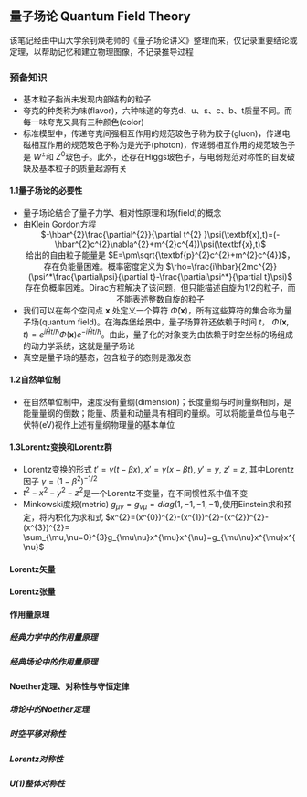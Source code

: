 ## 量子场论 Quantum Field Theory
该笔记经由中山大学余钊焕老师的《量子场论讲义》整理而来，仅记录重要结论或定理，以帮助记忆和建立物理图像，不记录推导过程
### 预备知识 
* 基本粒子指尚未发现内部结构的粒子
* 夸克的种类称为味(flavor)，六种味道的夸克d、u、s、c、b、t质量不同。而每一味夸克又具有三种颜色(color)
* 标准模型中，传递夸克间强相互作用的规范玻色子称为胶子(gluon)，传递电磁相互作用的规范玻色子称为是光子(photon)，传递弱相互作用的规范玻色子是 $W^{\pm}$和 $Z^{0}$玻色子。此外，还存在Higgs玻色子，与电弱规范对称性的自发破缺及基本粒子的质量起源有关
#### 1.1量子场论的必要性
* 量子场论结合了量子力学、相对性原理和场(field)的概念
* 由Klein Gordon方程  
  <center>$-\hbar^{2}\frac{\partial^{2}}{\partial t^{2} }\psi(\textbf{x},t)=(-\hbar^{2}c^{2}\nabla^{2}+m^{2}c^{4})\psi(\textbf{x},t)$<center>   
  给出的自由粒子能量是 $E=\pm\sqrt{\textbf{p}^{2}c^{2}+m^{2}c^{4}}$，存在负能量困难。概率密度定义为  
  $\rho=\frac{i\hbar}{2mc^{2}}(\psi^*\frac{\partial\psi}{\partial t}-\frac{\partial\psi^*}{\partial t}\psi)$
  存在负概率困难。Dirac方程解决了该问题，但只能描述自旋为1/2的粒子，而不能表述整数自旋的粒子
* 我们可以在每个空间点 $\textbf{x}$ 处定义一个算符 $\hat{\Phi}(\textbf{x})$，所有这些算符的集合称为量子场(quantum field)。在海森堡绘景中，量子场算符还依赖于时间 $t$， $\hat{\Phi}(\textbf{x},t)=e^{i\hat{H}t/\hbar}\hat{\Phi}(\textbf{x})e^{-i\hat{H}t/\hbar}$。由此，量子化的对象变为由依赖于时空坐标的场组成的动力学系统，这就是量子场论
* 真空是量子场的基态，包含粒子的态则是激发态
#### 1.2自然单位制
* 在自然单位制中，速度没有量纲(dimension)；长度量纲与时间量纲相同，是能量量纲的倒数；能量、质量和动量具有相同的量纲。可以将能量单位与电子伏特(eV)视作上述有量纲物理量的基本单位
#### 1.3Lorentz变换和Lorentz群
* Lorentz变换的形式 $t'=\gamma(t-\beta x)$, $x'=\gamma(x-\beta t)$, $y'=y$, $z'=z$, 其中Lorentz因子 $\gamma=(1-\beta^{2})^{-1/2}$
* $t^{2}-x^{2}-y^{2}-z^{2}$是一个Lorentz不变量，在不同惯性系中值不变
* Minkowski度规(metric) $g_{\mu\nu}=g_{\nu\mu}=diag(1,-1,-1,-1)$,使用Einstein求和预定，将内积化为求和式
  $x^{2}=(x^{0})^{2}-(x^{1})^{2}-(x^{2})^{2}-   (x^{3})^{2}= \sum_{\mu,\nu=0}^{3}g_{\mu\nu}x^{\mu}x^{\nu}=g_{\mu\nu}x^{\mu}x^{\nu}$
#### Lorentz矢量
#### Lorentz张量
#### 作用量原理
##### 经典力学中的作用量原理
##### 经典场论中的作用量原理
#### Noether定理、对称性与守恒定律
##### 场论中的Noether定理
##### 时空平移对称性
##### Lorentz对称性
##### U(1)整体对称性
